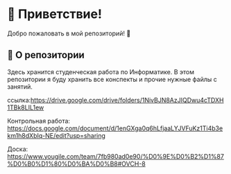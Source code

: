 # 🌟 Приветствие!

Добро пожаловать в мой репозиторий! 👋

## 📝 О репозитории
Здесь хранится студенческая работа по Информатике. В этом репозитории я буду хранить все конспекты и прочие нужные файлы с занятий.

ссылка:https://drive.google.com/drive/folders/1NivBJN8AzJIQDwu4cTDXH1TBk8LIL1ew

Контрольная работа: https://docs.google.com/document/d/1enGXga0q6hLfjaaLYJVFuKz1Ti4b3ekm1h8dXbIq-NE/edit?usp=sharing

Доска: https://www.yougile.com/team/7fb980ad0e90/%D0%9E%D0%B2%D1%87%D0%B0%D1%80%D0%BA%D0%B8#OVCH-8
